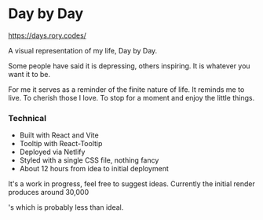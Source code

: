 # Day by Day

https://days.rory.codes/

A visual representation of my life, Day by Day.

Some people have said it is depressing, others inspiring. It is whatever you want it to be.

For me it serves as a reminder of the finite nature of life. It reminds me to live. To cherish those I love. To stop for a moment and enjoy the little things.

### Technical

- Built with React and Vite
- Tooltip with React-Tooltip
- Deployed via Netlify
- Styled with a single CSS file, nothing fancy
- About 12 hours from idea to initial deployment

It's a work in progress, feel free to suggest ideas. Currently the initial render produces around 30,000 <div>'s which is probably less than ideal.
